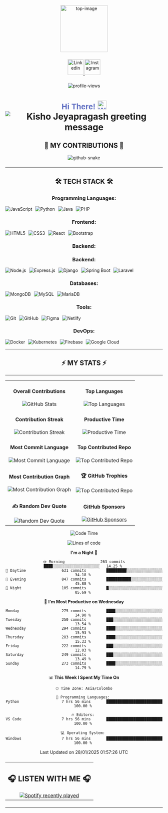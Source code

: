 <div align="center">
    <img height="150" src="./assets/top.gif" alt="top-image"/>
</div>

###    

<div align="center">
    <a href="https://www.linkedin.com/in/jeya-pragash" target="_blank">
        <img src="https://user-images.githubusercontent.com/74038190/235294012-0a55e343-37ad-4b0f-924f-c8431d9d2483.gif" width="50px" alt="Linkedin"/>
    </a>
    <a href="https://www.instagram.com/pragash_kv" target="_blank">
        <img src="https://user-images.githubusercontent.com/74038190/235294013-a33e5c43-a01c-43f6-b44d-a406d8b4ab75.gif" width="50px"  alt="Instagram"/>
    </a>
</div>

###    

<div align="center">
    <img src="https://komarev.com/ghpvc/?username=jeyapragash1&color=blue" alt="profile-views"/>
</div> 

###    

<h1 align="center">
    <span style="font-family: 'Righteous', sans-serif; font-size: 25px; color: #5c6bc0;">
        Hi There! <img src="https://media.giphy.com/media/hvRJCLFzcasrR4ia7z/giphy.gif" width="28" alt="Waving hand">
    </span>
    <br>
    <img src="https://readme-typing-svg.herokuapp.com/?font=Righteous&size=25&center=true&vCenter=true&width=500&height=70&duration=4000&lines=I'm+Kisho+Jeyapragash;+a+passionate+Full+Stack+Developer;+from+the+beautiful+island+of+Sri+Lanka.;+I+love+turning+ideas+into+reality+through+code!" alt="Kisho Jeyapragash greeting message"/>
</h1>


###    

<h2 align="center">🐍 MY CONTRIBUTIONS 🐍</h2>

<div align="center">
<picture>
  <source media="(prefers-color-scheme: dark)" srcset="https://raw.githubusercontent.com/tobiasmeyhoefer/tobiasmeyhoefer/output/github-snake-dark.svg" />
  <source media="(prefers-color-scheme: light)" srcset="https://raw.githubusercontent.com/tobiasmeyhoefer/tobiasmeyhoefer/output/github-snake.svg" />
  <img alt="github-snake" src="https://raw.githubusercontent.com/tobiasmeyhoefer/tobiasmeyhoefer/output/github-snake.svg" />
</picture>

###

<hr/>

<h2 align="center">🛠 TECH STACK 🛠</h2>

</hr>

### Programming Languages:
<div style="display: flex; flex-wrap: wrap; gap: 10px;">
  <img src="https://img.shields.io/badge/JavaScript-%23323330.svg?style=for-the-badge&logo=javascript&logoColor=%23F7DF1E" alt="JavaScript">
  <img src="https://img.shields.io/badge/Python-3670A0?style=for-the-badge&logo=python&logoColor=ffdd54" alt="Python">
  <img src="https://img.shields.io/badge/Java-%23ED8B00.svg?style=for-the-badge&logo=openjdk&logoColor=white" alt="Java">
  <img src="https://img.shields.io/badge/PHP-777BB4?style=for-the-badge&logo=php&logoColor=white" alt="PHP">
</div>


### Frontend:
<div style="display: flex; flex-wrap: wrap; gap: 10px;">
  <img src="https://img.shields.io/badge/HTML5-%23E34F26.svg?style=for-the-badge&logo=html5&logoColor=white" alt="HTML5">
  <img src="https://img.shields.io/badge/CSS3-%231572B6.svg?style=for-the-badge&logo=css3&logoColor=white" alt="CSS3">
  <img src="https://img.shields.io/badge/React-%2361DAFB.svg?style=for-the-badge&logo=react&logoColor=white" alt="React">
  <img src="https://img.shields.io/badge/Bootstrap-%23563D7C.svg?style=for-the-badge&logo=bootstrap&logoColor=white" alt="Bootstrap">
</div>

### Backend:
### Backend:
<div style="display: flex; flex-wrap: wrap; gap: 10px;">
  <img src="https://img.shields.io/badge/Node.js-6DA55F?style=for-the-badge&logo=node.js&logoColor=white" alt="Node.js">
  <img src="https://img.shields.io/badge/Express.js-%23404d59.svg?style=for-the-badge&logo=express&logoColor=%2361DAFB" alt="Express.js">
  <img src="https://img.shields.io/badge/Django-%23092E20.svg?style=for-the-badge&logo=django&logoColor=white" alt="Django">
  <img src="https://img.shields.io/badge/Spring%20Boot-%236DB33F.svg?style=for-the-badge&logo=spring&logoColor=white" alt="Spring Boot">
  <img src="https://img.shields.io/badge/Laravel-FF2D20?style=for-the-badge&logo=laravel&logoColor=white" alt="Laravel">
</div>

### Databases:
<div style="display: flex; flex-wrap: wrap; gap: 10px;">
  <img src="https://img.shields.io/badge/MongoDB-%234ea94b.svg?style=for-the-badge&logo=mongodb&logoColor=white " alt="MongoDB">
  <img src="https://img.shields.io/badge/MySQL-4479A1.svg?style=for-the-badge&logo=mysql&logoColor=white" alt="MySQL">
  <img src="https://img.shields.io/badge/MariaDB-003545?style=for-the-badge&logo=mariadb&logoColor=white" alt="MariaDB">
</div>

### Tools:
<div style="display: flex; flex-wrap: wrap; gap: 10px;">
  <img src="https://img.shields.io/badge/Git-%23F05032.svg?style=for-the-badge&logo=git&logoColor=white" alt="Git">
  <img src="https://img.shields.io/badge/GitHub-%23121011.svg?style=for-the-badge&logo=github&logoColor=white" alt="GitHub">
  <img src="https://img.shields.io/badge/Figma-%23F24E1E.svg?style=for-the-badge&logo=figma&logoColor=white" alt="Figma">
  <img src="https://img.shields.io/badge/Netlify-%23000000.svg?style=for-the-badge&logo=netlify&logoColor=#00C7B7" alt="Netlify">
</div>

### DevOps:
<div style="display: flex; flex-wrap: wrap; gap: 10px;">
  <img src="https://img.shields.io/badge/Docker-%230db7ed.svg?style=for-the-badge&logo=docker&logoColor=white" alt="Docker">
  <img src="https://img.shields.io/badge/Kubernetes-%23326ce5.svg?style=for-the-badge&logo=kubernetes&logoColor=white" alt="Kubernetes">
  <img src="https://img.shields.io/badge/Firebase-%23039BE0.svg?style=for-the-badge&logo=firebase&logoColor=white" alt="Firebase">
  <img src="https://img.shields.io/badge/Google%20Cloud-%234285F4.svg?style=for-the-badge&logo=googlecloud&logoColor=white" alt="Google Cloud">
</div>

<hr/>

## ⚡ MY STATS ⚡

<hr />

<div align="center">
    <table>
        <tr>
            <td align="center">
                <h4>Overall Contributions</h4>
                <img src="https://github-readme-stats.vercel.app/api?username=jeyapragash1&theme=radical&hide_border=true&include_all_commits=true&count_private=true&layout=compact" alt="GitHub Stats"/>
            </td>
            <td align="center">
                <h4>Top Languages</h4>
                <img src="https://github-readme-stats.vercel.app/api/top-langs/?username=jeyapragash1&theme=dark&hide_border=false&include_all_commits=true&count_private=true&layout=compact" alt="Top Languages"/>
            </td>
        </tr>
        <tr>
            <td align="center">
                <h4>Contribution Streak</h4>
                <img src="https://github-readme-streak-stats.herokuapp.com/?user=jeyapragash1&theme=dark&hide_border=false" alt="Contribution Streak"/>
            </td>
            <td align="center">
                <h4>Productive Time</h4>
                <img src="https://github-profile-summary-cards.vercel.app/api/cards/productive-time?username=jeyapragash1&theme=radical&utcOffset=8" alt="Productive Time"/>
            </td>
        </tr>
        <tr>
            <td align="center">
                <h4>Most Commit Language</h4>
                <img src="https://github-profile-summary-cards.vercel.app/api/cards/most-commit-language?username=jeyapragash1&theme=radical" alt="Most Commit Language"/>
            </td>
            <td align="center">
                <h4>Top Contributed Repo</h4>
                <img src="https://github-contributor-stats.vercel.app/api?username=jeyapragash1&limit=5&theme=dark&combine_all_yearly_contributions=true" alt="Top Contributed Repo"/>
            </td>
        </tr>
        <tr>
            <td align="center">
                <h4>Most Contribution Graph</h4>
                <img src="https://github-readme-activity-graph.vercel.app/graph?username=jeyapragash1&theme=tokyo-night&hide_border=false" alt="Most Contribution Graph"/>
            </td>
               </td>
             <td align="center">
                <h4>🏆 GitHub Trophies</h4>
                <img src="https://github-profile-trophy.vercel.app/?username=jeyapragash1&theme=radical&no-frame=false&no-bg=false&margin-w=4" alt="Top Contributed Repo"/>
            </td>
        </tr>
        <tr>
            <td align="center">
                <h4>✍️ Random Dev Quote</h4>
                <img src="https://quotes-github-readme.vercel.app/api?type=horizontal&theme=radical" alt="Random Dev Quote"/>
            </td>
            <td align="center">
                <h4>GitHub Sponsors</h4>
                <a href="https://github.com/sponsors/jeyapragash1">
                    <img src="https://img.shields.io/badge/Sponsored%20by-GitHub%20Sponsors-blue" alt="GitHub Sponsors"/>
                </a>
            </td>
        </tr>
    </table>
</div>


</hr>

<!--START_SECTION:waka-->
![Code Time](http://img.shields.io/badge/Code%20Time-1%2C106%20hrs%2041%20mins-blue)

![Lines of code](https://img.shields.io/badge/From%20Hello%20World%20I%27ve%20Written-512.7%20thousand%20lines%20of%20code-blue)

**I'm a Night 🦉** 

```text
🌞 Morning                263 commits         ████░░░░░░░░░░░░░░░░░░░░░   14.25 % 
🌆 Daytime                631 commits         █████████░░░░░░░░░░░░░░░░   34.18 % 
🌃 Evening                847 commits         ███████████░░░░░░░░░░░░░░   45.88 % 
🌙 Night                  105 commits         █░░░░░░░░░░░░░░░░░░░░░░░░   05.69 % 
```
📅 **I'm Most Productive on Wednesday** 

```text
Monday                   275 commits         ████░░░░░░░░░░░░░░░░░░░░░   14.90 % 
Tuesday                  250 commits         ███░░░░░░░░░░░░░░░░░░░░░░   13.54 % 
Wednesday                294 commits         ████░░░░░░░░░░░░░░░░░░░░░   15.93 % 
Thursday                 283 commits         ████░░░░░░░░░░░░░░░░░░░░░   15.33 % 
Friday                   222 commits         ███░░░░░░░░░░░░░░░░░░░░░░   12.03 % 
Saturday                 249 commits         ███░░░░░░░░░░░░░░░░░░░░░░   13.49 % 
Sunday                   273 commits         ████░░░░░░░░░░░░░░░░░░░░░   14.79 % 
```


📊 **This Week I Spent My Time On** 

```text
🕑︎ Time Zone: Asia/Colombo

💬 Programming Languages: 
Python                   7 hrs 56 mins       █████████████████████████   100.00 % 

🔥 Editors: 
VS Code                  7 hrs 56 mins       █████████████████████████   100.00 % 

💻 Operating System: 
Windows                  7 hrs 56 mins       █████████████████████████   100.00 % 
```


 Last Updated on 28/01/2025 01:57:26 UTC
<!--END_SECTION:waka-->

###

</hr>

<div align="center">
    <table>
        <tr>
            <td align="center">
                <h2>🎧 LISTEN WITH ME 🎧</h2>
                <a href="https://open.spotify.com/user/zjqfkmbawszam1irs05fwxsls">
                    <img src="https://spotify-recently-played-readme.vercel.app/api?user=zjqfkmbawszam1irs05fwxsls&count=5&unique=true" alt="Spotify recently played"  />
                </a>
            </td>
        </tr>
    </table>
</div>

###

<hr/>
